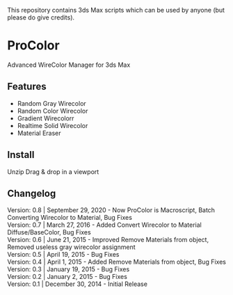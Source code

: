 This repository contains 3ds Max scripts which can be used by anyone (but please do give credits).

# ProColor
Advanced WireColor Manager for 3ds Max

## Features

- Random Gray Wirecolor
- Random Color Wirecolor
- Gradient Wirecolorr
- Realtime Solid Wirecolor
- Material Eraser

## Install
Unzip
Drag & drop in a viewport
 


## Changelog

Version: 0.8 | September 29, 2020 - Now ProColor is Macroscript, Batch Converting Wirecolor to Material, Bug Fixes  
Version: 0.7 | March 27, 2016 - Added Convert Wirecolor to Material Diffuse/BaseColor, Bug Fixes  
Version: 0.6 | June 21, 2015 - Improved Remove Materials from object, Removed useless gray wirecolor assignment  
Version: 0.5 | April 19, 2015 - Bug Fixes  
Version: 0.4 | April 1, 2015 - Added Remove Materials from object, Bug Fixes  
Version: 0.3 | January 19, 2015 - Bug Fixes  
Version: 0.2 | January 2, 2015 - Bug Fixes  
Version: 0.1 | December 30, 2014 - Initial Release  
